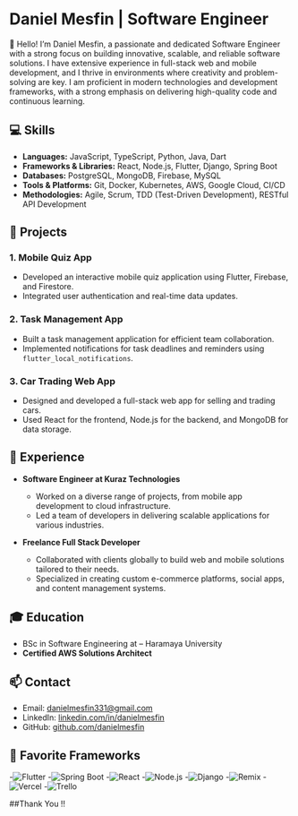 

# Daniel Mesfin | Software Engineer

👋 Hello! I’m Daniel Mesfin, a passionate and dedicated Software Engineer with a strong focus on building innovative, scalable, and reliable software solutions. I have extensive experience in full-stack web and mobile development, and I thrive in environments where creativity and problem-solving are key. I am proficient in modern technologies and development frameworks, with a strong emphasis on delivering high-quality code and continuous learning.

## 💻 Skills

- **Languages:** JavaScript, TypeScript, Python, Java, Dart
- **Frameworks & Libraries:** React, Node.js, Flutter, Django, Spring Boot
- **Databases:** PostgreSQL, MongoDB, Firebase, MySQL
- **Tools & Platforms:** Git, Docker, Kubernetes, AWS, Google Cloud, CI/CD
- **Methodologies:** Agile, Scrum, TDD (Test-Driven Development), RESTful API Development

## 🌟 Projects

### 1. **Mobile Quiz App**
   - Developed an interactive mobile quiz application using Flutter, Firebase, and Firestore.
   - Integrated user authentication and real-time data updates.

### 2. **Task Management App**
   - Built a task management application for efficient team collaboration.
   - Implemented notifications for task deadlines and reminders using `flutter_local_notifications`.

### 3. **Car Trading Web App**
   - Designed and developed a full-stack web app for selling and trading cars.
   - Used React for the frontend, Node.js for the backend, and MongoDB for data storage.

## 🚀 Experience

- **Software Engineer at Kuraz Technologies**
  - Worked on a diverse range of projects, from mobile app development to cloud infrastructure.
  - Led a team of developers in delivering scalable applications for various industries.

- **Freelance Full Stack Developer**
  - Collaborated with clients globally to build web and mobile solutions tailored to their needs.
  - Specialized in creating custom e-commerce platforms, social apps, and content management systems.

## 🎓 Education

-  BSc in Software Engineering at – Haramaya University
- **Certified AWS Solutions Architect**

## 📫 Contact

- Email: danielmesfin331@gmail.com
- LinkedIn: [linkedin.com/in/danielmesfin](https://linkedin.com/in/danielmesfin)
- GitHub: [github.com/danielmesfin](https://github.com/danielmesfin)
 ## 🚀 Favorite Frameworks

   
-![Flutter](https://img.shields.io/badge/Flutter-02569B?style=for-the-badge&logo=flutter&logoColor=white)
-![Spring Boot](https://img.shields.io/badge/Spring_Boot-6DB33F?style=for-the-badge&logo=spring-boot&logoColor=white) 
-![React](https://img.shields.io/badge/React-20232A?style=for-the-badge&logo=react&logoColor=61DAFB)
-![Node.js](https://img.shields.io/badge/Node.js-339933?style=for-the-badge&logo=nodedotjs&logoColor=white)
-![Django](https://img.shields.io/badge/Django-092E20?style=for-the-badge&logo=django&logoColor=white)
-![Remix](https://img.shields.io/badge/Remix-000000?style=for-the-badge&logo=remix&logoColor=white)
-![Vercel](https://img.shields.io/badge/Vercel-000000?style=for-the-badge&logo=vercel&logoColor=white) 
-![Trello](https://img.shields.io/badge/Trello-0079BF?style=for-the-badge&logo=trello&logoColor=white)


##Thank You !!
